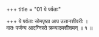 +++
title = "01 ये पर्वताः"

+++
ये पर्वताः सोमपृष्ठा आप उत्तानशीवरीः ।  
वातः पर्जन्य आदग्निस्ते क्रव्यादमशीशमन् ॥ १ ॥